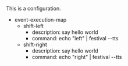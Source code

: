 This is a configuration.

- event-execution-map
   - shift-left
      - description: say hello world
      - command: echo "left" | festival --tts
   - shift-right
      - description: say hello world
      - command: echo "right" | festival --tts
